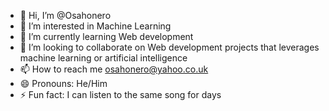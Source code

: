 - 👋 Hi, I’m @Osahonero
- 👀 I’m interested in Machine Learning
- 🌱 I’m currently learning Web development
- 💞️ I’m looking to collaborate on Web development projects that leverages machine learning or artificial intelligence
- 📫 How to reach me osahonero@yahoo.co.uk
- 😄 Pronouns: He/Him
- ⚡ Fun fact: I can listen to the same song for days

<!---
Osahonero/Osahonero is a ✨ special ✨ repository because its `README.md` (this file) appears on your GitHub profile.
You can click the Preview link to take a look at your changes.
--->
